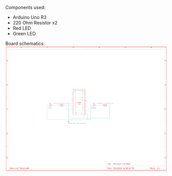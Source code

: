 Components used:
- Arduino Uno R3
- 220 Ohm Resistor x2
- Red LED
- Green LED

Board schematics:
![Board schematic](https://github.com/lazicsrecko/arduino_projects/blob/main/led_operations/alternate_led_blink/alternate_led_blink.png)
